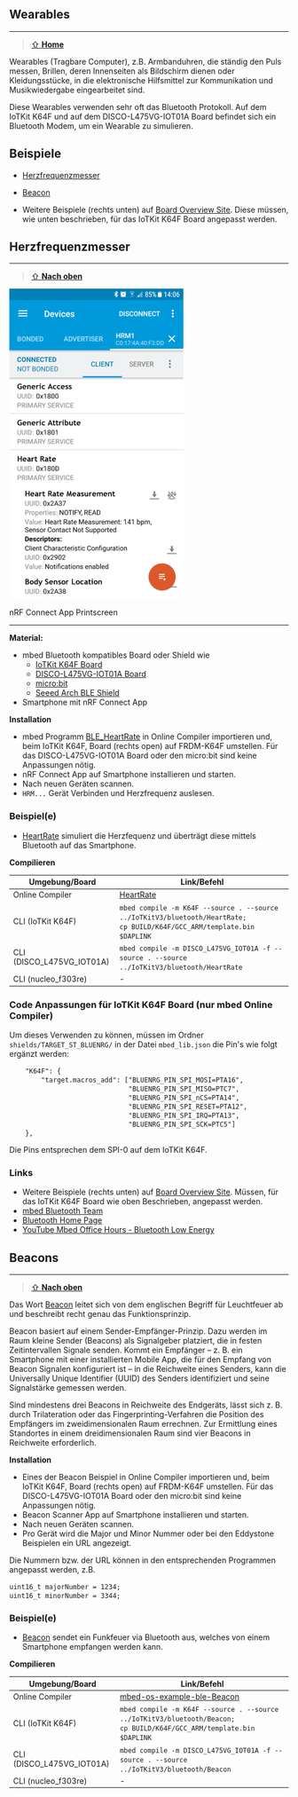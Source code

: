 ## Wearables
***

> [⇧ **Home**](../README.md)

Wearables (Tragbare Computer), z.B. Armbanduhren, die ständig den Puls messen, Brillen, deren Innenseiten als Bildschirm dienen oder Kleidungsstücke, in die elektronische Hilfsmittel zur Kommunikation und Musikwiedergabe eingearbeitet sind.

Diese Wearables verwenden sehr oft das Bluetooth Protokoll. Auf dem IoTKit K64F und auf dem DISCO-L475VG-IOT01A Board befindet sich ein Bluetooth Modem, um ein Wearable zu simulieren.

## Beispiele

* [Herzfrequenzmesser](#herzfrequenzmesser)
* [Beacon](#beacons)

* Weitere Beispiele (rechts unten) auf [Board Overview Site](https://os.mbed.com/platforms/ST-Discovery-L475E-IOT01A/). Diese müssen, wie unten beschrieben, für das IoTKit K64F Board angepasst werden.


## Herzfrequenzmesser
***

> [⇧ **Nach oben**](#beispiele)

![](../images/BLEHeartRate.png)

nRF Connect App Printscreen

- - -

**Material:**
* mbed Bluetooth kompatibles Board oder Shield wie
    * [IoTKit K64F Board](git@github.com:mc-b/IoTKitV3.git)
    * [DISCO-L475VG-IOT01A Board](https://os.mbed.com/platforms/ST-Discovery-L475E-IOT01A/)
    * [micro:bit](https://os.mbed.com/platforms/Microbit/)
    * [Seeed Arch BLE Shield](https://os.mbed.com/platforms/Seeed-Arch-BLE/)
* Smartphone mit nRF Connect App

**Installation**

* mbed Programm [BLE_HeartRate](https://os.mbed.com/teams/ST/code/mbed-os-example-ble-HeartRate/) in Online Compiler importieren und, beim IoTKit K64F, Board (rechts open) auf FRDM-K64F umstellen. Für das DISCO-L475VG-IOT01A Board oder den micro:bit sind keine Anpassungen nötig.
* nRF Connect App auf Smartphone installieren und starten.
* Nach neuen Geräten scannen.
* `HRM...` Gerät Verbinden und Herzfrequenz auslesen. 

### Beispiel(e)

* [HeartRate](HeartRate/src/main.cpp) simuliert die Herzfequenz und überträgt diese mittels Bluetooth auf das Smartphone.

**Compilieren**

| Umgebung/Board    | Link/Befehl                      |
| ----------------- | -------------------------------- |
| Online Compiler           | [HeartRate](https://os.mbed.com/teams/ST/code/mbed-os-example-ble-HeartRate/)  |
| CLI (IoTKit K64F) | `mbed compile -m K64F --source . --source ../IoTKitV3/bluetooth/HeartRate; ` <br> `cp BUILD/K64F/GCC_ARM/template.bin $DAPLINK` |
| CLI (DISCO_L475VG_IOT01A) | `mbed compile -m DISCO_L475VG_IOT01A -f --source . --source ../IoTKitV3/bluetooth/HeartRate` |
| CLI (nucleo_f303re)       | - |

### Code Anpassungen für IoTKit K64F Board (nur mbed Online Compiler)

Um dieses Verwenden zu können, müssen im Ordner `shields/TARGET_ST_BLUENRG/` in der Datei `mbed_lib.json` die Pin's wie folgt ergänzt werden:

        "K64F": {
            "target.macros_add": ["BLUENRG_PIN_SPI_MOSI=PTA16",
                                  "BLUENRG_PIN_SPI_MISO=PTC7",
                                  "BLUENRG_PIN_SPI_nCS=PTA14",
                                  "BLUENRG_PIN_SPI_RESET=PTA12",
                                  "BLUENRG_PIN_SPI_IRQ=PTA13",
                                  "BLUENRG_PIN_SPI_SCK=PTC5"]            
        },

Die Pins entsprechen dem SPI-0 auf dem IoTKit K64F.

### Links

* Weitere Beispiele (rechts unten) auf [Board Overview Site](https://os.mbed.com/platforms/ST-Discovery-L475E-IOT01A/). Müssen, für das IoTKit K64F Board wie oben Beschrieben, angepasst werden.
* [mbed Bluetooth Team](https://os.mbed.com/teams/Bluetooth-Low-Energy/)
* [Bluetooth Home Page](https://www.bluetooth.com/)
* [YouTube Mbed Office Hours - Bluetooth Low Energy](https://www.youtube.com/watch?v=j5RJ6UfkylA)

## Beacons
***

> [⇧ **Nach oben**](#beispiele)


Das Wort [Beacon](https://de.wikipedia.org/wiki/IBeacon) leitet sich von dem englischen Begriff für Leuchtfeuer ab und beschreibt recht genau das Funktionsprinzip. 

Beacon basiert auf einem Sender-Empfänger-Prinzip. Dazu werden im Raum kleine Sender (Beacons) als Signalgeber platziert, die in festen Zeitintervallen Signale senden. Kommt ein Empfänger – z. B. ein Smartphone mit einer installierten Mobile App, die für den Empfang von Beacon Signalen konfiguriert ist – in die Reichweite eines Senders, kann die Universally Unique Identifier (UUID) des Senders identifiziert und seine Signalstärke gemessen werden. 

Sind mindestens drei Beacons in Reichweite des Endgeräts, lässt sich z. B. durch Trilateration oder das Fingerprinting-Verfahren die Position des Empfängers im zweidimensionalen Raum errechnen. Zur Ermittlung eines Standortes in einem dreidimensionalen Raum sind vier Beacons in Reichweite erforderlich.

**Installation**

* Eines der Beacon Beispiel in Online Compiler importieren und, beim IoTKit K64F, Board (rechts open) auf FRDM-K64F umstellen. Für das DISCO-L475VG-IOT01A Board oder den micro:bit sind keine Anpassungen nötig.
* Beacon Scanner App auf Smartphone installieren und starten.
* Nach neuen Geräten scannen.
* Pro Gerät wird die Major und Minor Nummer oder bei den Eddystone Beispielen ein URL angezeigt.

Die Nummern bzw. der URL können in den entsprechenden Programmen angepasst werden, z.B. 
  
    uint16_t majorNumber = 1234;
    uint16_t minorNumber = 3344;

### Beispiel(e)

* [Beacon](Beacon/src/main.cpp) sendet ein Funkfeuer via Bluetooth aus, welches von einem Smartphone empfangen werden kann.

**Compilieren**

| Umgebung/Board    | Link/Befehl                      |
| ----------------- | -------------------------------- |
| Online Compiler           | [mbed-os-example-ble-Beacon](https://os.mbed.com/teams/ST/code/mbed-os-example-ble-Beacon/)  |
| CLI (IoTKit K64F) | `mbed compile -m K64F --source . --source ../IoTKitV3/bluetooth/Beacon; ` <br> `cp BUILD/K64F/GCC_ARM/template.bin $DAPLINK` |
| CLI (DISCO_L475VG_IOT01A) | `mbed compile -m DISCO_L475VG_IOT01A -f --source . --source ../IoTKitV3/bluetooth/Beacon` |
| CLI (nucleo_f303re)       | - |




